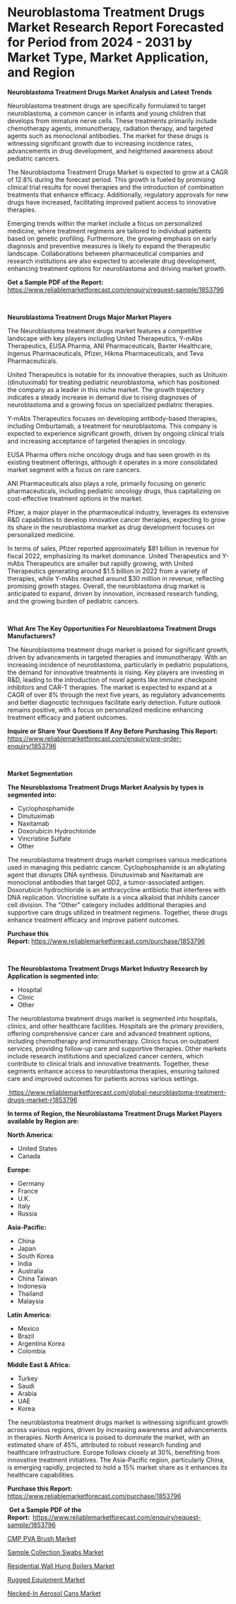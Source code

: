 <p><h1>Neuroblastoma Treatment Drugs Market Research Report Forecasted for Period from 2024 -  2031 by Market Type, Market Application, and Region</h1></p><p><strong>Neuroblastoma Treatment Drugs Market Analysis and Latest Trends</strong></p>
<p><p>Neuroblastoma treatment drugs are specifically formulated to target neuroblastoma, a common cancer in infants and young children that develops from immature nerve cells. These treatments primarily include chemotherapy agents, immunotherapy, radiation therapy, and targeted agents such as monoclonal antibodies. The market for these drugs is witnessing significant growth due to increasing incidence rates, advancements in drug development, and heightened awareness about pediatric cancers.</p><p>The Neuroblastoma Treatment Drugs Market is expected to grow at a CAGR of 12.8% during the forecast period. This growth is fueled by promising clinical trial results for novel therapies and the introduction of combination treatments that enhance efficacy. Additionally, regulatory approvals for new drugs have increased, facilitating improved patient access to innovative therapies. </p><p>Emerging trends within the market include a focus on personalized medicine, where treatment regimens are tailored to individual patients based on genetic profiling. Furthermore, the growing emphasis on early diagnosis and preventive measures is likely to expand the therapeutic landscape. Collaborations between pharmaceutical companies and research institutions are also expected to accelerate drug development, enhancing treatment options for neuroblastoma and driving market growth.</p></p>
<p><strong>Get a Sample PDF of the Report:&nbsp;</strong> <a href="https://www.reliablemarketforecast.com/enquiry/request-sample/1853796?utm_campaign=1080&utm_medium=2&utm_source=Github&utm_content=ia&utm_term=30102024&utm_id=neuroblastoma-treatment-drugs">https://www.reliablemarketforecast.com/enquiry/request-sample/1853796</a></p>
<p>&nbsp;</p>
<p><strong>Neuroblastoma Treatment Drugs Major Market Players</strong></p>
<p><p>The Neuroblastoma treatment drugs market features a competitive landscape with key players including United Therapeutics, Y-mAbs Therapeutics, EUSA Pharma, ANI Pharmaceuticals, Baxter Healthcare, Ingenus Pharmaceuticals, Pfizer, Hikma Pharmaceuticals, and Teva Pharmaceuticals. </p><p>United Therapeutics is notable for its innovative therapies, such as Unituxin (dinutuximab) for treating pediatric neuroblastoma, which has positioned the company as a leader in this niche market. The growth trajectory indicates a steady increase in demand due to rising diagnoses of neuroblastoma and a growing focus on specialized pediatric therapies.</p><p>Y-mAbs Therapeutics focuses on developing antibody-based therapies, including Omburtamab, a treatment for neuroblastoma. This company is expected to experience significant growth, driven by ongoing clinical trials and increasing acceptance of targeted therapies in oncology.</p><p>EUSA Pharma offers niche oncology drugs and has seen growth in its existing treatment offerings, although it operates in a more consolidated market segment with a focus on rare cancers.</p><p>ANI Pharmaceuticals also plays a role, primarily focusing on generic pharmaceuticals, including pediatric oncology drugs, thus capitalizing on cost-effective treatment options in the market.</p><p>Pfizer, a major player in the pharmaceutical industry, leverages its extensive R&D capabilities to develop innovative cancer therapies, expecting to grow its share in the neuroblastoma market as drug development focuses on personalized medicine.</p><p>In terms of sales, Pfizer reported approximately $81 billion in revenue for fiscal 2022, emphasizing its market dominance. United Therapeutics and Y-mAbs Therapeutics are smaller but rapidly growing, with United Therapeutics generating around $1.5 billion in 2022 from a variety of therapies, while Y-mAbs reached around $30 million in revenue, reflecting promising growth stages. Overall, the neuroblastoma drug market is anticipated to expand, driven by innovation, increased research funding, and the growing burden of pediatric cancers.</p></p>
<p>&nbsp;</p>
<p><strong>What Are The Key Opportunities For Neuroblastoma Treatment Drugs Manufacturers?</strong></p>
<p><p>The Neuroblastoma treatment drugs market is poised for significant growth, driven by advancements in targeted therapies and immunotherapy. With an increasing incidence of neuroblastoma, particularly in pediatric populations, the demand for innovative treatments is rising. Key players are investing in R&D, leading to the introduction of novel agents like immune checkpoint inhibitors and CAR-T therapies. The market is expected to expand at a CAGR of over 8% through the next five years, as regulatory advancements and better diagnostic techniques facilitate early detection. Future outlook remains positive, with a focus on personalized medicine enhancing treatment efficacy and patient outcomes.</p></p>
<p><strong>Inquire or Share Your Questions If Any Before Purchasing This Report:</strong> <a href="https://www.reliablemarketforecast.com/enquiry/pre-order-enquiry/1853796?utm_campaign=1080&utm_medium=2&utm_source=Github&utm_content=ia&utm_term=30102024&utm_id=neuroblastoma-treatment-drugs">https://www.reliablemarketforecast.com/enquiry/pre-order-enquiry/1853796</a></p>
<p>&nbsp;</p>
<p><strong>Market Segmentation</strong></p>
<p><strong>The Neuroblastoma Treatment Drugs Market Analysis by types is segmented into:</strong></p>
<p><ul><li>Cyclophosphamide</li><li>Dinutuximab</li><li>Naxitamab</li><li>Doxorubicin Hydrochloride</li><li>Vincristine Sulfate</li><li>Other</li></ul></p>
<p><p>The neuroblastoma treatment drugs market comprises various medications used in managing this pediatric cancer. Cyclophosphamide is an alkylating agent that disrupts DNA synthesis. Dinutuximab and Naxitamab are monoclonal antibodies that target GD2, a tumor-associated antigen. Doxorubicin hydrochloride is an anthracycline antibiotic that interferes with DNA replication. Vincristine sulfate is a vinca alkaloid that inhibits cancer cell division. The "Other" category includes additional therapies and supportive care drugs utilized in treatment regimens. Together, these drugs enhance treatment efficacy and improve patient outcomes.</p></p>
<p><strong>Purchase this Report:&nbsp;</strong><a href="https://www.reliablemarketforecast.com/purchase/1853796?utm_campaign=1080&utm_medium=2&utm_source=Github&utm_content=ia&utm_term=30102024&utm_id=neuroblastoma-treatment-drugs">https://www.reliablemarketforecast.com/purchase/1853796</a></p>
<p>&nbsp;</p>
<p><strong>The Neuroblastoma Treatment Drugs Market Industry Research by Application is segmented into:</strong></p>
<p><ul><li>Hospital</li><li>Clinic</li><li>Other</li></ul></p>
<p><p>The neuroblastoma treatment drugs market is segmented into hospitals, clinics, and other healthcare facilities. Hospitals are the primary providers, offering comprehensive cancer care and advanced treatment options, including chemotherapy and immunotherapy. Clinics focus on outpatient services, providing follow-up care and supportive therapies. Other markets include research institutions and specialized cancer centers, which contribute to clinical trials and innovative treatments. Together, these segments enhance access to neuroblastoma therapies, ensuring tailored care and improved outcomes for patients across various settings.</p></p>
<p><a href="https://www.reliablemarketforecast.com/global-neuroblastoma-treatment-drugs-market-r1853796?utm_campaign=1080&utm_medium=2&utm_source=Github&utm_content=ia&utm_term=30102024&utm_id=neuroblastoma-treatment-drugs">&nbsp;https://www.reliablemarketforecast.com/global-neuroblastoma-treatment-drugs-market-r1853796</a></p>
<p><strong>In terms of Region, the Neuroblastoma Treatment Drugs Market Players available by Region are:</strong></p>
<p>
    <p> <strong> North America: </strong>
        <ul>
            <li>United States</li>
            <li>Canada</li>
        </ul>
        </p> 
    <p> <strong> Europe: </strong>
        <ul>
            <li>Germany</li>
            <li>France</li>
            <li>U.K.</li>
            <li>Italy</li>
            <li>Russia</li>
        </ul>
        </p> 
    <p> <strong> Asia-Pacific: </strong>
        <ul>
            <li>China</li>
            <li>Japan</li>
            <li>South Korea</li>
            <li>India</li>
            <li>Australia</li>
            <li>China Taiwan</li>
            <li>Indonesia</li>
            <li>Thailand</li>
            <li>Malaysia</li>
        </ul>
        </p> 
    <p> <strong> Latin America: </strong>
        <ul>
            <li>Mexico</li>
            <li>Brazil</li>
            <li>Argentina Korea</li>
            <li>Colombia</li>
        </ul>
        </p> 
    <p> <strong> Middle East & Africa: </strong>
        <ul>
            <li>Turkey</li>
            <li>Saudi</li>
            <li>Arabia</li>
            <li>UAE</li>
            <li>Korea</li>
        </ul>
    </p>
    </p>
<p><p>The neuroblastoma treatment drugs market is witnessing significant growth across various regions, driven by increasing awareness and advancements in therapies. North America is poised to dominate the market, with an estimated share of 45%, attributed to robust research funding and healthcare infrastructure. Europe follows closely at 30%, benefiting from innovative treatment initiatives. The Asia-Pacific region, particularly China, is emerging rapidly, projected to hold a 15% market share as it enhances its healthcare capabilities.</p></p>
<p><strong>Purchase this Report: </strong><a href="https://www.reliablemarketforecast.com/purchase/1853796?utm_campaign=1080&utm_medium=2&utm_source=Github&utm_content=ia&utm_term=30102024&utm_id=neuroblastoma-treatment-drugs">https://www.reliablemarketforecast.com/purchase/1853796</a></p>
<p>&nbsp;<strong>Get a Sample PDF of the Report:&nbsp;&nbsp;</strong><a href="https://www.reliablemarketforecast.com/enquiry/request-sample/1853796?utm_campaign=1080&utm_medium=2&utm_source=Github&utm_content=ia&utm_term=30102024&utm_id=neuroblastoma-treatment-drugs">https://www.reliablemarketforecast.com/enquiry/request-sample/1853796</a></p>
<p><strong></strong></p>
<p><p><a href="https://www.linkedin.com/pulse/cmp-pva-brush-market-dynamics-application-types-emerging-trends-vsfje?utm_campaign=1080&utm_medium=2&utm_source=Github&utm_content=ia&utm_term=30102024&utm_id=neuroblastoma-treatment-drugs">CMP PVA Brush Market</a></p><p><a href="https://www.linkedin.com/pulse/sample-collection-swabs-market-evolution-global-trends-regional-yem4f?utm_campaign=1080&utm_medium=2&utm_source=Github&utm_content=ia&utm_term=30102024&utm_id=neuroblastoma-treatment-drugs">Sample Collection Swabs Market</a></p><p><a href="https://github.com/lallietva4l/Market-Research-Report-List-1/blob/main/residential-wall-hung-boilers-market.md?utm_campaign=1080&utm_medium=2&utm_source=Github&utm_content=ia&utm_term=30102024&utm_id=neuroblastoma-treatment-drugs">Residential Wall Hung Boilers Market</a></p><p><a href="https://www.linkedin.com/pulse/evolution-rugged-equipment-market-key-shifts-from-2024-2031-q5tse?utm_campaign=1080&utm_medium=2&utm_source=Github&utm_content=ia&utm_term=30102024&utm_id=neuroblastoma-treatment-drugs">Rugged Equipment Market</a></p><p><a href="https://github.com/anidillnagatat/Market-Research-Report-List-1/blob/main/necked-in-aerosol-cans-market.md?utm_campaign=1080&utm_medium=2&utm_source=Github&utm_content=ia&utm_term=30102024&utm_id=neuroblastoma-treatment-drugs">Necked-In Aerosol Cans Market</a></p></p>